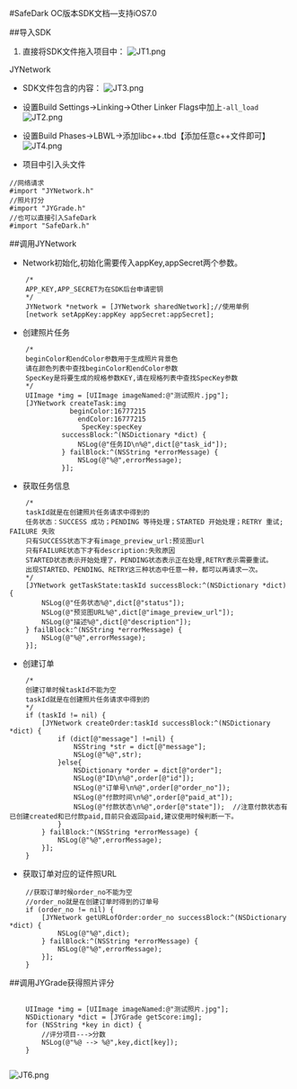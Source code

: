 <link rel="stylesheet" href="http://yandex.st/highlightjs/8.0/styles/solarized_dark.min.css">
<script src="http://yandex.st/highlightjs/8.0/highlight.min.js"></script>
<script>hljs.initHighlightingOnLoad();</script>




#SafeDark OC版本SDK文档—支持iOS7.0

##导入SDK
1. 直接将SDK文件拖入项目中：
![JT1.png](http://o9rpnyegw.bkt.clouddn.com/JT1.png)

JYNetwork
+  SDK文件包含的内容：
![JT3.png](http://o9rpnyegw.bkt.clouddn.com/JT3.png)

+ 设置Build Settings->Linking->Other Linker Flags中加上`-all_load`
![JT2.png](http://o9rpnyegw.bkt.clouddn.com/JT2.png)

+ 设置Build Phases->LBWL->添加libc++.tbd【添加任意c++文件即可】
![JT4.png](http://o9rpnyegw.bkt.clouddn.com/JT4.png)

+ 项目中引入头文件


```
//网络请求
#import "JYNetwork.h"  
//照片打分
#import "JYGrade.h"
//也可以直接引入SafeDark
#import "SafeDark.h" 
```

 
##调用JYNetwork
+ Network初始化,初始化需要传入appKey,appSecret两个参数。  
  
  	
    
```
	/*
	APP_KEY,APP_SECRET为在SDK后台申请密钥
    */
 	JYNetwork *network = [JYNetwork sharedNetwork];//使用单例
    [network setAppKey:appKey appSecret:appSecret];
```



+ 创建照片任务

```
	/*
	beginColor和endColor参数用于生成照片背景色
    请在颜色列表中查找beginColor和endColor参数
    SpecKey是将要生成的规格参数KEY,请在规格列表中查找SpecKey参数
    */
   	UIImage *img = [UIImage imageNamed:@"测试照片.jpg"];
    [JYNetwork createTask:img
               beginColor:16777215
                 endColor:16777215
                  SpecKey:specKey
             successBlock:^(NSDictionary *dict) {
                 NSLog(@"任务ID\n%@",dict[@"task_id"]);
             } failBlock:^(NSString *errorMessage) {
                 NSLog(@"%@",errorMessage);
             }];
```


+ 获取任务信息

```	
	/*
	taskId就是在创建照片任务请求中得到的
	任务状态：SUCCESS 成功；PENDING 等待处理；STARTED 开始处理；RETRY 重试; FAILURE 失败
	只有SUCCESS状态下才有image_preview_url:预览图url
	只有FAILURE状态下才有description:失败原因
	STARTED状态表示开始处理了，PENDING状态表示正在处理,RETRY表示需要重试。
	出现STARTED、PENDING、RETRY这三种状态中任意一种，都可以再请求一次。
	*/
    [JYNetwork getTaskState:taskId successBlock:^(NSDictionary *dict) {
        NSLog(@"任务状态%@",dict[@"status"]);
        NSLog(@"预览图URL%@",dict[@"image_preview_url"]);
        NSLog(@"描述%@",dict[@"description"]);
    } failBlock:^(NSString *errorMessage) {
        NSLog(@"%@",errorMessage);
    }];
```

+ 创建订单

```
	/*
	创建订单时候taskId不能为空
	taskId就是在创建照片任务请求中得到的
	*/
    if (taskId != nil) {
        [JYNetwork createOrder:taskId successBlock:^(NSDictionary *dict) {
            if (dict[@"message"] !=nil) {
                NSString *str = dict[@"message"];
                NSLog(@"%@",str);
            }else{
                NSDictionary *order = dict[@"order"];
                NSLog(@"ID\n%@",order[@"id"]);
                NSLog(@"订单号\n%@",order[@"order_no"]);
                NSLog(@"付款时间\n%@",order[@"paid_at"]);
                NSLog(@"付款状态\n%@",order[@"state"]);  //注意付款状态有已创建created和已付款paid,目前只会返回paid,建议使用时候判断一下。
            }
        } failBlock:^(NSString *errorMessage) {
            NSLog(@"%@",errorMessage);
        }];
    }
```


+ 获取订单对应的证件照URL

```
	//获取订单时候order_no不能为空
	//order_no就是在创建订单时得到的订单号
    if (order_no != nil) {
        [JYNetwork getURLofOrder:order_no successBlock:^(NSDictionary *dict) {
            NSLog(@"%@",dict);
        } failBlock:^(NSString *errorMessage) {
            NSLog(@"%@",errorMessage);
        }];
    }
```



##调用JYGrade获得照片评分

```

    UIImage *img = [UIImage imageNamed:@"测试照片.jpg"];
    NSDictionary *dict = [JYGrade getScore:img];
    for (NSString *key in dict) {
    	//评分项目--->分数
        NSLog(@"%@ --> %@",key,dict[key]);
    }
    
```
![JT6.png](http://o9rpnyegw.bkt.clouddn.com/JT6.png)







